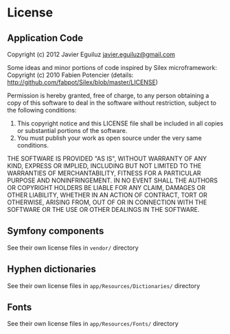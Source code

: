 # License #

## Application Code ##

Copyright (c) 2012 Javier Eguiluz <javier.eguiluz@gmail.com>

Some ideas and minor portions of code inspired by Silex microframework:
Copyright (c) 2010 Fabien Potencier (details: http://github.com/fabpot/Silex/blob/master/LICENSE)

Permission is hereby granted, free of charge, to any person obtaining a copy
of this software to deal in the software without restriction, subject to the
following conditions:

  1. This copyright notice and this LICENSE file shall be included in all copies
     or substantial portions of the software.
  2. You must publish your work as open source under the very same conditions.

THE SOFTWARE IS PROVIDED "AS IS", WITHOUT WARRANTY OF ANY KIND, EXPRESS OR
IMPLIED, INCLUDING BUT NOT LIMITED TO THE WARRANTIES OF MERCHANTABILITY,
FITNESS FOR A PARTICULAR PURPOSE AND NONINFRINGEMENT. IN NO EVENT SHALL THE
AUTHORS OR COPYRIGHT HOLDERS BE LIABLE FOR ANY CLAIM, DAMAGES OR OTHER
LIABILITY, WHETHER IN AN ACTION OF CONTRACT, TORT OR OTHERWISE, ARISING FROM,
OUT OF OR IN CONNECTION WITH THE SOFTWARE OR THE USE OR OTHER DEALINGS IN
THE SOFTWARE.

## Symfony components ##

See their own license files in `vendor/` directory

## Hyphen dictionaries ##

See their own license files in `app/Resources/Dictionaries/` directory

## Fonts ##

See their own license files in `app/Resources/Fonts/` directory

